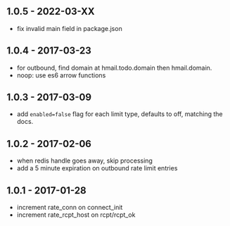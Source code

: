 ## 1.0.5 - 2022-03-XX

- fix invalid main field in package.json

## 1.0.4 - 2017-03-23

- for outbound, find domain at hmail.todo.domain then hmail.domain.
- noop: use es6 arrow functions

## 1.0.3 - 2017-03-09

- add `enabled=false` flag for each limit type, defaults to off, matching the docs.


## 1.0.2 - 2017-02-06

- when redis handle goes away, skip processing
- add a 5 minute expiration on outbound rate limit entries

## 1.0.1 - 2017-01-28

- increment rate_conn on connect_init
- increment rate_rcpt_host on rcpt/rcpt_ok

